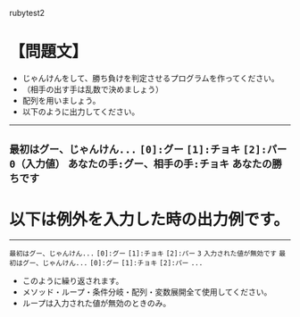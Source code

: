 rubytest2
# 【問題文】
* じゃんけんをして、勝ち負けを判定させるプログラムを作ってください。
* （相手の出す手は乱数で決めましょう）
* 配列を用いましょう。
* 以下のように出力してください。
-----------------
`最初はグー、じゃんけん...`
`[0]:グー`
`[1]:チョキ`
`[2]:パー`
`0（入力値）`
`あなたの手:グー、相手の手:チョキ`
`あなたの勝ちです`
-----------------
# 以下は例外を入力した時の出力例です。
-----------------
`最初はグー、じゃんけん...`
`[0]:グー`
`[1]:チョキ`
`[2]:パー`
`3`
`入力された値が無効です`
`最初はグー、じゃんけん...`
`[0]:グー`
`[1]:チョキ`
`[2]:パー`
`...`
* このように繰り返されます。
* メソッド・ループ・条件分岐・配列・変数展開全て使用してください。
* ループは入力された値が無効のときのみ。
<!-- 
提出期限：3月9日 (火) -->